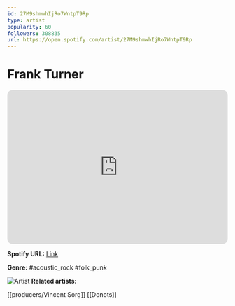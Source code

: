```yaml
---
id: 27M9shmwhIjRo7WntpT9Rp
type: artist
popularity: 60
followers: 308835
url: https://open.spotify.com/artist/27M9shmwhIjRo7WntpT9Rp
---
```

# Frank Turner

<iframe style="border-radius:12px" src="https://open.spotify.com/embed/artist/27M9shmwhIjRo7WntpT9Rp" width="100%" height="352" frameBorder="0" allowfullscreen="" allow="autoplay; clipboard-write; encrypted-media; fullscreen; picture-in-picture" loading="lazy"></iframe>

**Spotify URL:** [Link](https://open.spotify.com/artist/27M9shmwhIjRo7WntpT9Rp)

**Genre:**  #acoustic_rock #folk_punk

![Artist](https://i.scdn.co/image/ab6761610000e5ebc6f34297b283b473ccb844b2)
**Related artists:**

[[producers/Vincent Sorg]]
[[Donots]]
